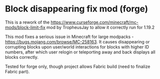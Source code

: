 # Block disappearing fix mod (forge)

This is a rework of the https://www.curseforge.com/minecraft/mc-mods/block-limit-fix mod by TropheusJay
to allow it correctly run for 1.19.2

This mod fixes a serious issue in Minecraft for large modpacks - https://bugs.mojang.com/browse/MC-258163.
It causes disappearing or corrupting blocks upon user/world interactions for blocks with higher ID numbers,
after which user relogin or teleporting away and back displays all blocks correctly.

Tested for forge only, though project allows Fabric build (need to finalize Fabric part).